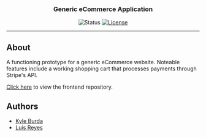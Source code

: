 <h3 align="center">Generic eCommerce Application</h3>  

<div align="center">

  ![Status](https://img.shields.io/badge/status-inactive-inactive.svg)
  [![License](https://img.shields.io/github/license/kylejb/storefront_backend?style=plastic)](/LICENSE)

</div>

---

## About

A functioning prototype for a generic eCommerce website. Noteable features include a working shopping cart that processes payments through Stripe's API.

[Click here](https://github.com/kylejb/storefront_frontend#about) to view the frontend repository.

## Authors
- [Kyle Burda](https://github.com/kylejb)
- [Luis Reyes](https://github.com/luisreyesxv)
